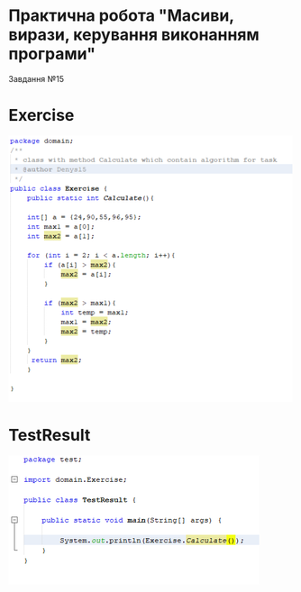 # Практична робота "Масиви, вирази, керування виконанням програми"

Завдання №15

# Exercise 

<img src="https://github.com/ppc-ntu-khpi/35-arrays-Denys15/blob/master/img/Exercise.png"/>

# TestResult 

<img src="https://github.com/ppc-ntu-khpi/35-arrays-Denys15/blob/master/img/TestResult.png"/>




